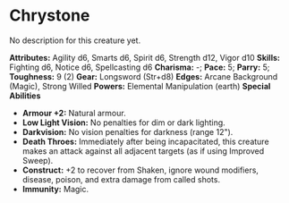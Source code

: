 # Chrystone

No description for this creature yet.

**Attributes:** Agility d6, Smarts d6, Spirit d6, Strength d12, Vigor
d10
**Skills:** Fighting d6, Notice d6, Spellcasting d6
**Charisma:** -; **Pace:** 5; **Parry:** 5; **Toughness:** 9 (2)
**Gear:** Longsword (Str+d8)
**Edges:** Arcane Background (Magic), Strong Willed
**Powers:** Elemental Manipulation (earth)
**Special Abilities**

- **Armour +2:** Natural armour.
- **Low Light Vision:** No penalties for dim or dark lighting.
- **Darkvision:** No vision penalties for darkness (range 12").
- **Death Throes:** Immediately after being incapacitated, this creature
makes an attack against all adjacent targets (as if using Improved
Sweep).
- **Construct:** +2 to recover from Shaken, ignore wound modifiers,
disease, poison, and extra damage from called shots.
- **Immunity:** Magic.
